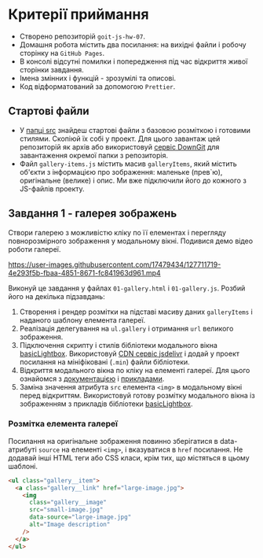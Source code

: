 # Критерії приймання

- Створено репозиторій `goit-js-hw-07`.
- Домашня робота містить два посилання: на вихідні файли і робочу сторінку на
  `GitHub Pages`.
- В консолі відсутні помилки і попередження під час відкриття живої сторінки
  завдання.
- Імена змінних і функцій - зрозумілі та описові.
- Код відформатований за допомогою `Prettier`.

## Стартові файли

- У [папці src](./src) знайдеш стартові файли з базовою розміткою і готовими
  стилями. Скопіюй їх собі у проект. Для цього завантаж цей репозиторій як архів
  або використовуй [сервіс DownGit](https://downgit.github.io/) для завантаження
  окремої папки з репозиторія.
- Файл `gallery-items.js` містить масив `galleryItems`, який містить об'єкти з
  інформацією про зображення: маленьке (прев`ю), оригінальне (велике) і опис. Ми
  вже підключили його до кожного з JS-файлів проекту.

## Завдання 1 - галерея зображень

Створи галерею з можливістю кліку по її елементах і перегляду повнорозмірного
зображення у модальному вікні. Подивися демо відео роботи галереї.

https://user-images.githubusercontent.com/17479434/127711719-4e293f5b-fbaa-4851-8671-fc841963d961.mp4

Виконуй це завдання у файлах `01-gallery.html` і `01-gallery.js`. Розбий його на
декілька підзавдань:

1. Створення і рендер розмітки на підставі масиву даних `galleryItems` і
   наданого шаблону елемента галереї.
2. Реалізація делегування на `ul.gallery` і отримання `url` великого зображення.
3. Підключення скрипту і стилів бібліотеки модального вікна
   [basicLightbox](https://basiclightbox.electerious.com/). Використовуй
   [CDN сервіс jsdelivr](https://www.jsdelivr.com/package/npm/basiclightbox?path=dist)
   і додай у проект посилання на мініфіковані (`.min`) файли бібліотеки.
4. Відкриття модального вікна по кліку на елементі галереї. Для цього ознайомся
   з [документацією](https://github.com/electerious/basicLightbox#readme) і
   [прикладами](https://basiclightbox.electerious.com/).
5. Заміна значення атрибута `src` елемента `<img>` в модальному вікні перед
   відкриттям. Використовуй готову розмітку модального вікна із зображенням з
   прикладів бібліотеки [basicLightbox](https://basiclightbox.electerious.com/).

### Розмітка елемента галереї

Посилання на оригінальне зображення повинно зберігатися в data-атрибуті `source`
на елементі `<img>`, і вказуватися в `href` посилання. Не додавай інші HTML теги
або CSS класи, крім тих, що містяться в цьому шаблоні.

```html
<ul class="gallery__item">
  <a class="gallery__link" href="large-image.jpg">
    <img
      class="gallery__image"
      src="small-image.jpg"
      data-source="large-image.jpg"
      alt="Image description"
    />
  </a>
</ul>
```
